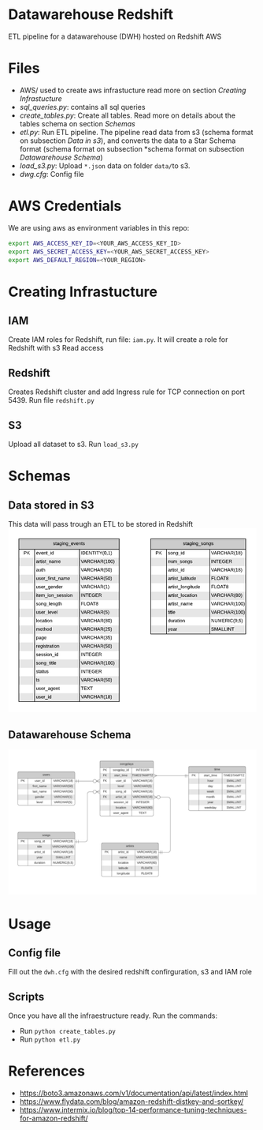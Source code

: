 # Datawarehouse Redshift
ETL pipeline for a datawarehouse (DWH) hosted on Redshift AWS

# Files

- AWS/ used to create aws infrastucture read more on section *Creating Infrastucture*
- *sql_queries.py*: contains all sql queries
- *create_tables.py*: Create all tables. Read more on details about the tables schema on section *Schemas*
- *etl.py*: Run ETL pipeline. The pipeline read data from s3 (schema format on subsection *Data in s3*), and converts the data to a Star Schema format (schema format on subsection *schema format on subsection *Datawarehouse Schema*)
- *load_s3.py*: Upload `*.json` data on folder `data/`to s3.
- *dwg.cfg*: Config file

# AWS Credentials
We are using aws as environment variables in this repo:
```bash
export AWS_ACCESS_KEY_ID=<YOUR_AWS_ACCESS_KEY_ID>
export AWS_SECRET_ACCESS_KEY=<YOUR_AWS_SECRET_ACCESS_KEY>
export AWS_DEFAULT_REGION=<YOUR_REGION>
```

# Creating Infrastucture

## IAM
Create IAM roles for Redshift, run file: `iam.py`. It will create a role for Redshift with s3 Read access

## Redshift
Creates Redshift cluster and add Ingress rule for TCP connection on port 5439. Run file `redshift.py`

## S3
Upload all dataset to s3. Run `load_s3.py`

# Schemas

## Data stored in S3
This data will pass trough an ETL to be stored in Redshift
![Image](Images/stage_schema.png)
## Datawarehouse Schema
![Image](Images/star_schema.png)

# Usage

## Config file
Fill out the `dwh.cfg` with the desired redshift confirguration, s3 and IAM role

## Scripts
Once you have all the infraestructure ready. Run the commands:

- Run `python create_tables.py`
- Run `python etl.py`

# References

- https://boto3.amazonaws.com/v1/documentation/api/latest/index.html
- https://www.flydata.com/blog/amazon-redshift-distkey-and-sortkey/
- https://www.intermix.io/blog/top-14-performance-tuning-techniques-for-amazon-redshift/
